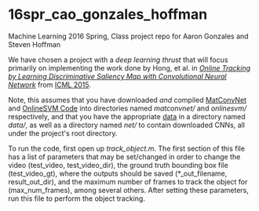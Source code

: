 # 16spr_cao_gonzales_hoffman
Machine Learning 2016 Spring, Class project repo for Aaron Gonzales and Steven Hoffman

We have chosen a project with a *deep learning thrust* that will focus primarily on implementing the work done by Hong, et al. in [*Online Tracking by Learning Discriminative Saliency Map with Convolutional Neural Network*](http://jmlr.org/proceedings/papers/v37/hong15.pdf) from [ICML 2015](http://jmlr.org/proceedings/papers/v37/).

Note, this assumes that you have downloaded *and* compiled [MatConvNet](http://www.vlfeat.org/matconvnet/install/) and [OnlineSVM Code](http://www.isn.ucsd.edu/svm/incremental/) into directories named *matconvnet/* and *onlinesvm/* respectively, and that you have the appropriate [data](https://sites.google.com/site/trackerbenchmark/benchmarks/v10) in a directory named *data/*, as well as a directory named *net/* to contain downloaded CNNs, all under the project's root directory.

To run the code, first open up *track_object.m*. The first section of this file has a list of parameters that may be set/changed in order to change the video (test_video, test_video_dir), the ground truth bounding box file (test_video_gt), where the outputs should be saved (*_out_filename, result_out_dir), and the maximum number of frames to track the object for (max_num_frames), among several others. After setting these parameters, run this file to perform the object tracking.
